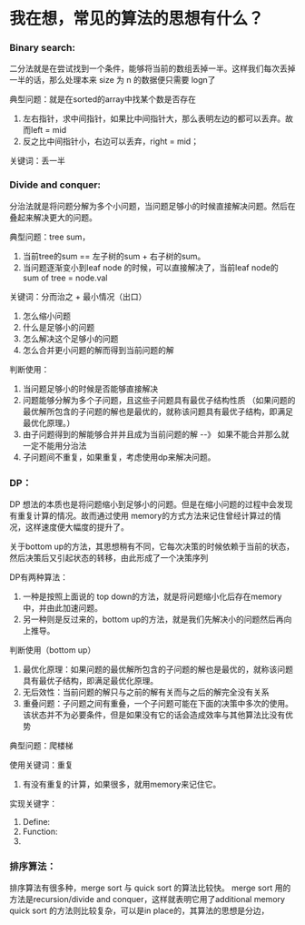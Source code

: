 
# 我在想，常见的算法的思想有什么？

### Binary search:
二分法就是在尝试找到一个条件，能够将当前的数组丢掉一半。这样我们每次丢掉一半的话，那么处理本来
size 为 n 的数据便只需要 logn了

典型问题：就是在sorted的array中找某个数是否存在
1.  左右指针，求中间指针，如果比中间指针大，那么表明左边的都可以丢弃。故而left = mid
2.  反之比中间指针小，右边可以丢弃，right = mid；

关键词：丢一半

### Divide and conquer:
分治法就是将问题分解为多个小问题，当问题足够小的时候直接解决问题。然后在叠起来解决更大的问题。

典型问题：tree sum，
1.  当前tree的sum == 左子树的sum + 右子树的sum。
2.  当问题逐渐变小到leaf node 的时候，可以直接解决了，当前leaf node的 sum of tree = node.val

关键词：分而治之 + 最小情况（出口）
1.  怎么缩小问题
2.  什么是足够小的问题
3.  怎么解决这个足够小的问题
4.  怎么合并更小问题的解而得到当前问题的解

判断使用：
1.  当问题足够小的时候是否能够直接解决
2.  问题能够分解为多个子问题，且这些子问题具有最优子结构性质 （如果问题的最优解所包含的子问题的解也是最优的，就称该问题具有最优子结构，即满足最优化原理。）
3.  由子问题得到的解能够合并并且成为当前问题的解 --》 如果不能合并那么就一定不能用分治法
4.  子问题间不重复，如果重复，考虑使用dp来解决问题。
    

### DP：
DP 想法的本质也是将问题缩小到足够小的问题。但是在缩小问题的过程中会发现有重复计算的情况。故而通过使用
memory的方式方法来记住曾经计算过的情况，这样速度便大幅度的提升了。

关于bottom up的方法，其思想稍有不同，它每次决策的时候依赖于当前的状态，然后决策后又引起状态的转移，由此形成了一个决策序列

DP有两种算法：
1.  一种是按照上面说的 top down的方法，就是将问题缩小化后存在memory中，并由此加速问题。
2.  另一种则是反过来的，bottom up的方法，就是我们先解决小的问题然后再向上推导。
    

判断使用（bottom up）
1.  最优化原理：如果问题的最优解所包含的子问题的解也是最优的，就称该问题具有最优子结构，即满足最优化原理。
2.  无后效性：当前问题的解只与之前的解有关而与之后的解完全没有关系
3.  重叠问题：子问题之间有重叠，一个子问题可能在下面的决策中多次的使用。该状态并不为必要条件，但是如果没有它的话会造成效率与其他算法比没有优势

典型问题：爬楼梯

使用关键词：重复
1. 有没有重复的计算，如果很多，就用memory来记住它。

实现关键字：
1. Define:
2. Function:
3.  

### 排序算法：
排序算法有很多种，merge sort 与 quick sort 的算法比较快。
merge sort 用的方法是recursion/divide and conquer，这样就表明它用了additional memory
quick sort 的方法则比较复杂，可以是in place的，其算法的思想是分边，


